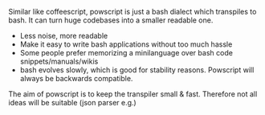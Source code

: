 Similar like coffeescript, powscript is just a bash dialect which transpiles to bash.
It can turn huge codebases into a smaller readable one.

* Less noise, more readable
* Make it easy to write bash applications without too much hassle
* Some people prefer memorizing a minilanguage over bash code snippets/manuals/wikis
* bash evolves slowly, which is good for stability reasons. Powscript will always be backwards compatible.

The aim of powscript is to keep the transpiler small & fast.
Therefore not all ideas will be suitable (json parser e.g.)
